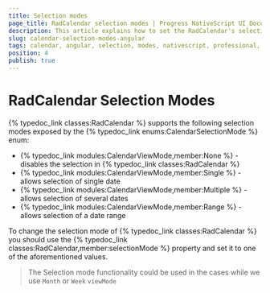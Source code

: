 ```yaml
---
title: Selection modes
page_title: RadCalendar selection modes | Progress NativeScript UI Documentation
description: This article explains how to set the RadCalendar's selection mode  with Angular
slug: calendar-selection-modes-angular
tags: calendar, angular, selection, modes, nativescript, professional, ui
position: 4
publish: true
---
```


# RadCalendar Selection Modes
{% typedoc_link classes:RadCalendar %} supports the following selection modes exposed by the {% typedoc_link enums:CalendarSelectionMode %} enum:

- {% typedoc_link modules:CalendarViewMode,member:None %} - disables the selection in {% typedoc_link classes:RadCalendar %}
- {% typedoc_link modules:CalendarViewMode,member:Single %} - allows selection of single date
- {% typedoc_link modules:CalendarViewMode,member:Multiple %} - allows selection of several dates
- {% typedoc_link modules:CalendarViewMode,member:Range %} - allows selection of a date range

To change the selection mode of {% typedoc_link classes:RadCalendar %} you should use the {% typedoc_link classes:RadCalendar,member:selectionMode %} property and set it to one of the aforementioned values.

<snippet id='angular-calendar-selection-modes-html' />

> The Selection mode functionality could be used in the cases while we use `Month` or `Week` `viewMode`